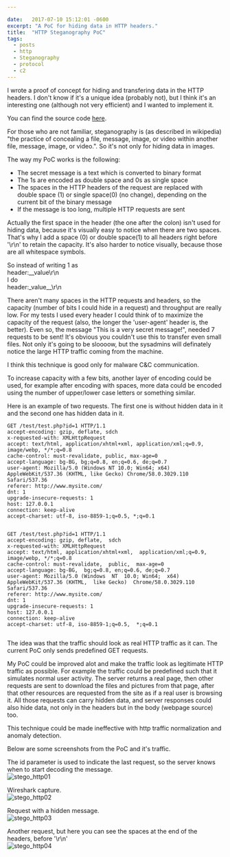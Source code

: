```yaml
---

date:   2017-07-10 15:12:01 -0600
excerpt: "A PoC for hiding data in HTTP headers."
title:  "HTTP Steganography PoC"
tags:
  - posts
  - http
  - Steganography
  - protocol
  - c2
---
```

I wrote a proof of concept for hiding and transfering data in the HTTP headers. I don't know if it's a unique idea (probably not), but I think it's an interesting one (although not very efficient) and I wanted to implement it.

You can find the source code [here](https://github.com/idafchev/stego_http).

For those who are not familiar, steganography is (as described in wikipedia) "the practice of concealing a file, message, image, or video within another file, message, image, or video.". So it's not only for hiding data in images.

The way my PoC works is the following:  
- The secret message is a text which is converted to binary format  
- The 1s are encoded as double space and 0s as single space  
- The spaces in the HTTP headers of the request are replaced with double space (1) or single space(0) (no change), depending on the current bit of the binary message  
- If the message is too long, multiple HTTP requests are sent  

Actually the first space in the header (the one after the colon) isn't used for hiding data, because it's visually easy to notice when there are two spaces. That's why I add a space (0) or double space(1) to all headers right before '\r\n' to retain the capacity. It's also harder to notice visually, because those are all whitespace symbols.

So instead of writing 1 as  
header:\_\_value\r\n  
I do  
header:\_value\_\_\r\n  

There aren't many spaces in the HTTP requests and headers, so the capacity (number of bits I could hide in a request) and throughput are really low. For my tests I used every header I could think of to maximize the capacity of the request (also, the longer the 'user-agent' header is, the better). Even so, the message "This is a very secret message!", needed 7 requests to be sent! It's obvious you couldn't use this to transfer even small files. Not only it's going to be sloooow, but the sysadmins will definately notice the large HTTP traffic coming from the machine. 

I think this technique is good only for malware C&C communication.

To increase capacity with a few bits, another layer of encoding could be used, for example after encoding with spaces, more data could be encoded using the number of upper/lower case letters or something similar.

Here is an example of two requests. The first one is without hidden data in it and the second one has hidden data in it.
```
GET /test/test.php?id=1 HTTP/1.1
accept-encoding: gzip, deflate, sdch
x-requested-with: XMLHttpRequest
accept: text/html, application/xhtml+xml, application/xml;q=0.9, image/webp, */*;q=0.8
cache-control: must-revalidate, public, max-age=0
accept-language: bg-BG, bg;q=0.8, en;q=0.6, de;q=0.7
user-agent: Mozilla/5.0 (Windows NT 10.0; Win64; x64) AppleWebKit/537.36 (KHTML, like Gecko) Chrome/58.0.3029.110 Safari/537.36
referer: http://www.mysite.com/
dnt: 1
upgrade-insecure-requests: 1
host: 127.0.0.1
connection: keep-alive
accept-charset: utf-8, iso-8859-1;q=0.5, *;q=0.1


```

```
GET /test/test.php?id=1 HTTP/1.1
accept-encoding: gzip, deflate,  sdch 
x-requested-with: XMLHttpRequest  
accept: text/html, application/xhtml+xml,  application/xml;q=0.9, image/webp, */*;q=0.8 
cache-control: must-revalidate,  public,  max-age=0 
accept-language: bg-BG,  bg;q=0.8, en;q=0.6, de;q=0.7 
user-agent: Mozilla/5.0 (Windows  NT  10.0; Win64;  x64) AppleWebKit/537.36 (KHTML,  like Gecko)  Chrome/58.0.3029.110  Safari/537.36  
referer: http://www.mysite.com/ 
dnt: 1 
upgrade-insecure-requests: 1  
host: 127.0.0.1  
connection: keep-alive 
accept-charset: utf-8, iso-8859-1;q=0.5,  *;q=0.1 


```
The idea was that the traffic should look as real HTTP traffic as it can. The current PoC only sends predefined GET requests.

My PoC could be improved alot and make the traffic look as legitimate HTTP traffic as possible. For example the traffic could be predefined such that it simulates normal user activity. The server returns a real page, then other requests are sent to download the files and pictures from that page, after that other resources are requested from the site as if a real user is browsing it. All those requests can carry hidden data, and server responses could also hide data, not only in the headers but in the body (webpage source) too.

This technique could be made ineffective with http traffic normalization and anomaly detection.

Below are some screenshots from the PoC and it's traffic.

The id parameter is used to indicate the last request, so the server knows when to start decoding the message.  
![stego_http01](https://idafchev.github.io/blog/assets/images/stego_http/stego_http01.png)

Wireshark capture.  
![stego_http02](https://idafchev.github.io/blog/assets/images/stego_http/stego_http02.png)

Request with a hidden message.  
![stego_http03](https://idafchev.github.io/blog/assets/images/stego_http/stego_http03.png)

Another request, but here you can see the spaces at the end of the headers, before '\r\n'  
![stego_http04](https://idafchev.github.io/blog/assets/images/stego_http/stego_http04.png)
